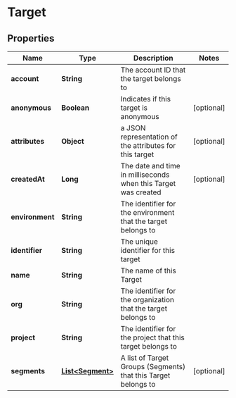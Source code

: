 # Target

## Properties
Name | Type | Description | Notes
------------ | ------------- | ------------- | -------------
**account** | **String** | The account ID that the target belongs to | 
**anonymous** | **Boolean** | Indicates if this target is anonymous |  [optional]
**attributes** | **Object** | a JSON representation of the attributes for this target |  [optional]
**createdAt** | **Long** | The date and time in milliseconds when this Target was created |  [optional]
**environment** | **String** | The identifier for the environment that the target belongs to | 
**identifier** | **String** | The unique identifier for this target | 
**name** | **String** | The name of this Target | 
**org** | **String** | The identifier for the organization that the target belongs to | 
**project** | **String** | The identifier for the project that this target belongs to | 
**segments** | [**List&lt;Segment&gt;**](Segment.md) | A list of Target Groups (Segments) that this Target belongs to |  [optional]
